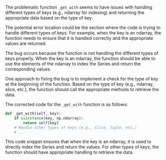 The problematic function `_get_with` seems to have issues with handling different types of keys (e.g., ndarray for indexing) and returning the appropriate data based on the type of key.

The potential error location could be the section where the code is trying to handle different types of keys. For example, when the key is an ndarray, the function needs to ensure that it is handled correctly and the appropriate values are returned.

The bug occurs because the function is not handling the different types of keys properly. When the key is an ndarray, the function should be able to use the elements of the ndarray to index the Series and return the corresponding values.

One approach to fixing the bug is to implement a check for the type of key at the beginning of the function. Based on the type of key (e.g., ndarray, slice, etc.), the function should call the appropriate methods to retrieve the data.

The corrected code for the `_get_with` function is as follows:

```python
def _get_with(self, key):
    if isinstance(key, np.ndarray):
        return self[key]
    # Handle other types of keys (e.g., slice, tuple, etc.)
    # ...
```

This code snippet ensures that when the key is an ndarray, it is used to directly index the Series and return the values. For other types of keys, the function should have appropriate handling to retrieve the data.